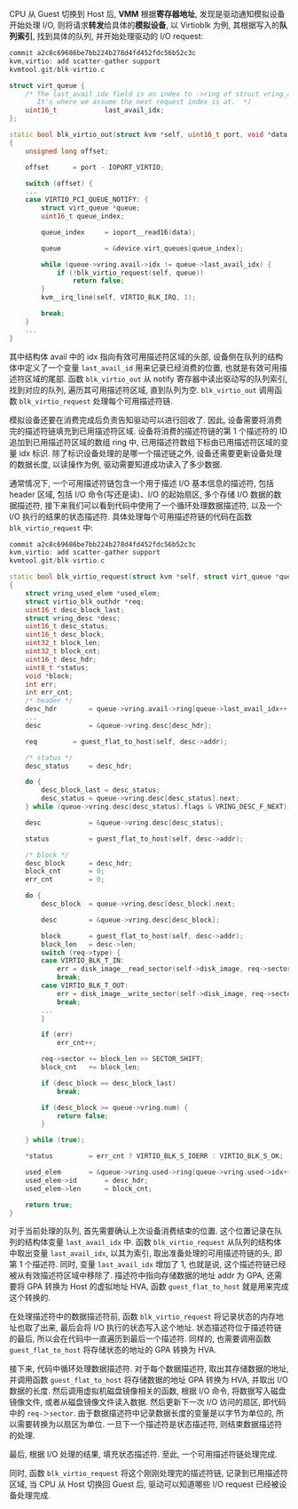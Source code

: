 
CPU 从 Guest 切换到 Host 后, **VMM** 根据**寄存器地址**, 发现是驱动通知模拟设备开始处理 I/O, 则将请求**转发**给具体的**模拟设备**, 以 Virtioblk 为例, 其根据写入的**队列索引**, 找到具体的队列, 并开始处理驱动的 I/O request:

```cpp
commit a2c8c69686be7bb224b278d4fd452fdc56b52c3c
kvm,virtio: add scatter-gather support
kvmtool.git/blk-virtio.c

struct virt_queue {
	/* The last_avail_idx field is an index to ->ring of struct vring_avail.
	   It's where we assume the next request index is at.  */
	uint16_t			last_avail_idx;
};

static bool blk_virtio_out(struct kvm *self, uint16_t port, void *data, int size, uint32_t count)
{
	unsigned long offset;

	offset		= port - IOPORT_VIRTIO;

	switch (offset) {
    ...
	case VIRTIO_PCI_QUEUE_NOTIFY: {
		struct virt_queue *queue;
		uint16_t queue_index;

		queue_index		= ioport__read16(data);

		queue			= &device.virt_queues[queue_index];

		while (queue->vring.avail->idx != queue->last_avail_idx) {
			if (!blk_virtio_request(self, queue))
				return false;
		}
		kvm__irq_line(self, VIRTIO_BLK_IRQ, 1);

		break;
	}
    ...
}
```

其中结构体 avail 中的 idx 指向有效可用描述符区域的头部, 设备侧在队列的结构体中定义了一个变量 `last_avail_id` 用来记录已经消费的位置, 也就是有效可用描述符区域的尾部. 函数 `blk_virtio_out` 从 notify 寄存器中读出驱动写的队列索引, 找到对应的队列, 遍历其可用描述符区域, 直到队列为空. `blk_virtio_out` 调用函数 `blk_virtio_request` 处理每个可用描述符链.

模拟设备还要在消费完成后负责告知驱动可以进行回收了. 因此, 设备需要将消费完的描述符链填充到已用描述符区域. 设备将消费的描述符链的第 1 个描述符的 ID 追加到已用描述符区域的数组 ring 中, 已用描述符数组下标由已用描述符区域的变量 idx 标识. 除了标识设备处理的是哪一个描述链之外, 设备还需要更新设备处理的数据长度, 以读操作为例, 驱动需要知道成功读入了多少数据.

通常情况下, 一个可用描述符链包含一个用于描述 I/O 基本信息的描述符, 包括 header 区域, 包括 I/O 命令(写还是读)、I/O 的起始扇区, 多个存储 I/O 数据的数据描述符, 接下来我们可以看到代码中使用了一个循环处理数据描述符, 以及一个 I/O 执行的结果的状态描述符. 具体处理每个可用描述符链的代码在函数 `blk_virtio_request` 中:

```cpp
commit a2c8c69686be7bb224b278d4fd452fdc56b52c3c
kvm,virtio: add scatter-gather support
kvmtool.git/blk-virtio.c

static bool blk_virtio_request(struct kvm *self, struct virt_queue *queue)
{
	struct vring_used_elem *used_elem;
	struct virtio_blk_outhdr *req;
	uint16_t desc_block_last;
	struct vring_desc *desc;
	uint16_t desc_status;
	uint16_t desc_block;
	uint32_t block_len;
	uint32_t block_cnt;
	uint16_t desc_hdr;
	uint8_t *status;
	void *block;
	int err;
	int err_cnt;
	/* header */
	desc_hdr		= queue->vring.avail->ring[queue->last_avail_idx++ % queue->vring.num];
    ...
    desc			= &queue->vring.desc[desc_hdr];

	req			= guest_flat_to_host(self, desc->addr);

	/* status */
	desc_status		= desc_hdr;

	do {
		desc_block_last	= desc_status;
		desc_status	= queue->vring.desc[desc_status].next;
	} while (queue->vring.desc[desc_status].flags & VRING_DESC_F_NEXT);

	desc			= &queue->vring.desc[desc_status];

	status			= guest_flat_to_host(self, desc->addr);

	/* block */
	desc_block		= desc_hdr;
	block_cnt		= 0;
	err_cnt			= 0;

	do {
		desc_block	= queue->vring.desc[desc_block].next;

		desc		= &queue->vring.desc[desc_block];

		block		= guest_flat_to_host(self, desc->addr);
		block_len	= desc->len;
		switch (req->type) {
		case VIRTIO_BLK_T_IN:
			err	= disk_image__read_sector(self->disk_image, req->sector, block, block_len);
			break;
		case VIRTIO_BLK_T_OUT:
			err	= disk_image__write_sector(self->disk_image, req->sector, block, block_len);
			break;
		...
		}

		if (err)
			err_cnt++;

		req->sector	+= block_len >> SECTOR_SHIFT;
		block_cnt	+= block_len;

		if (desc_block == desc_block_last)
			break;

		if (desc_block >= queue->vring.num) {
			return false;
		}

	} while (true);

	*status			= err_cnt ? VIRTIO_BLK_S_IOERR : VIRTIO_BLK_S_OK;

	used_elem		= &queue->vring.used->ring[queue->vring.used->idx++ % queue->vring.num];
	used_elem->id		= desc_hdr;
	used_elem->len		= block_cnt;

	return true;
}
```

对于当前处理的队列, 首先需要确认上次设备消费结束的位置. 这个位置记录在队列的结构体变量 `last_avail_idx` 中. 函数 `blk_virtio_request` 从队列的结构体中取出变量 `last_avail_idx`, 以其为索引, 取出准备处理的可用描述符链的头, 即第 1 个描述符. 同时, 变量 `last_avail_idx` 增加了 1, 也就是说, 这个描述符链已经被从有效描述符区域中移除了. 描述符中指向存储数据的地址 addr 为 GPA, 还需要将 GPA 转换为 Host 的虚拟地址 HVA, 函数 `guest_flat_to_host` 就是用来完成这个转换的.

在处理描述符中的数据描述符前, 函数 `blk_virtio_request` 将记录状态的内存地址也取了出来, 最后会将 I/O 执行的状态写入这个地址. 状态描述符位于描述符链的最后, 所以会在代码中一直遍历到最后一个描述符. 同样的, 也需要调用函数 `guest_flat_to_host` 将存储状态的地址的 GPA 转换为 HVA.

接下来, 代码中循环处理数据描述符. 对于每个数据描述符, 取出其存储数据的地址, 并调用函数 `guest_flat_to_host` 将存储数据的地址 GPA 转换为 HVA, 并取出 I/O 数据的长度. 然后调用虚拟机磁盘镜像相关的函数, 根据 I/O 命令, 将数据写入磁盘镜像文件, 或者从磁盘镜像文件读入数据. 然后更新下一次 I/O 访问的扇区, 即代码中的 `req-＞sector`. 由于数据描述符中记录数据长度的变量是以字节为单位的, 所以需要转换为以扇区为单位. 一旦下一个描述符是状态描述符, 则结束数据描述符的处理.

最后, 根据 I/O 处理的结果, 填充状态描述符. 至此, 一个可用描述符链处理完成.

同时, 函数 `blk_virtio_request` 将这个刚刚处理完的描述符链, 记录到已用描述符区域, 当 CPU 从 Host 切换回 Guest 后, 驱动可以知道哪些 I/O request 已经被设备处理完成.

